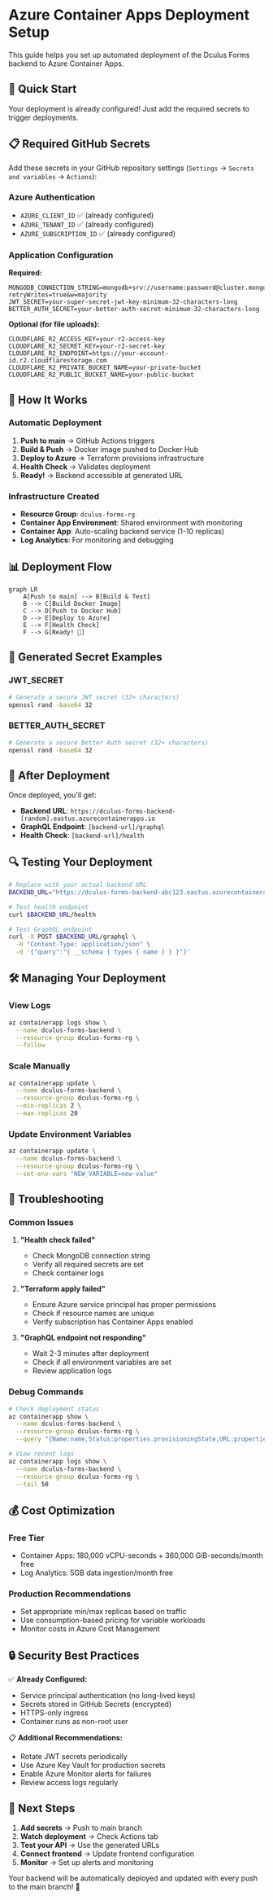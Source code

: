 # Azure Container Apps Deployment Setup

This guide helps you set up automated deployment of the Dculus Forms backend to Azure Container Apps.

## 🎯 Quick Start

Your deployment is already configured! Just add the required secrets to trigger deployments.

## 📋 Required GitHub Secrets

Add these secrets in your GitHub repository settings (`Settings` → `Secrets and variables` → `Actions`):

### Azure Authentication
- `AZURE_CLIENT_ID` ✅ (already configured)
- `AZURE_TENANT_ID` ✅ (already configured) 
- `AZURE_SUBSCRIPTION_ID` ✅ (already configured)

### Application Configuration
**Required:**
```
MONGODB_CONNECTION_STRING=mongodb+srv://username:password@cluster.mongodb.net/database?retryWrites=true&w=majority
JWT_SECRET=your-super-secret-jwt-key-minimum-32-characters-long
BETTER_AUTH_SECRET=your-better-auth-secret-minimum-32-characters-long
```

**Optional (for file uploads):**
```
CLOUDFLARE_R2_ACCESS_KEY=your-r2-access-key
CLOUDFLARE_R2_SECRET_KEY=your-r2-secret-key
CLOUDFLARE_R2_ENDPOINT=https://your-account-id.r2.cloudflarestorage.com
CLOUDFLARE_R2_PRIVATE_BUCKET_NAME=your-private-bucket
CLOUDFLARE_R2_PUBLIC_BUCKET_NAME=your-public-bucket
```

## 🚀 How It Works

### Automatic Deployment
1. **Push to main** → GitHub Actions triggers
2. **Build & Push** → Docker image pushed to Docker Hub
3. **Deploy to Azure** → Terraform provisions infrastructure
4. **Health Check** → Validates deployment
5. **Ready!** → Backend accessible at generated URL

### Infrastructure Created
- **Resource Group**: `dculus-forms-rg`
- **Container App Environment**: Shared environment with monitoring
- **Container App**: Auto-scaling backend service (1-10 replicas)
- **Log Analytics**: For monitoring and debugging

## 📊 Deployment Flow

```mermaid
graph LR
    A[Push to main] --> B[Build & Test]
    B --> C[Build Docker Image]
    C --> D[Push to Docker Hub]
    D --> E[Deploy to Azure]
    E --> F[Health Check]
    F --> G[Ready! 🎉]
```

## 🔧 Generated Secret Examples

### JWT_SECRET
```bash
# Generate a secure JWT secret (32+ characters)
openssl rand -base64 32
```

### BETTER_AUTH_SECRET  
```bash
# Generate a secure Better Auth secret (32+ characters)
openssl rand -base64 32
```

## 📍 After Deployment

Once deployed, you'll get:
- **Backend URL**: `https://dculus-forms-backend-[random].eastus.azurecontainerapps.io`
- **GraphQL Endpoint**: `[backend-url]/graphql`
- **Health Check**: `[backend-url]/health`

## 🔍 Testing Your Deployment

```bash
# Replace with your actual backend URL
BACKEND_URL="https://dculus-forms-backend-abc123.eastus.azurecontainerapps.io"

# Test health endpoint
curl $BACKEND_URL/health

# Test GraphQL endpoint
curl -X POST $BACKEND_URL/graphql \
  -H "Content-Type: application/json" \
  -d '{"query":"{ __schema { types { name } } }"}'
```

## 🛠️ Managing Your Deployment

### View Logs
```bash
az containerapp logs show \
  --name dculus-forms-backend \
  --resource-group dculus-forms-rg \
  --follow
```

### Scale Manually
```bash
az containerapp update \
  --name dculus-forms-backend \
  --resource-group dculus-forms-rg \
  --min-replicas 2 \
  --max-replicas 20
```

### Update Environment Variables
```bash
az containerapp update \
  --name dculus-forms-backend \
  --resource-group dculus-forms-rg \
  --set-env-vars "NEW_VARIABLE=new-value"
```

## 🚨 Troubleshooting

### Common Issues

1. **"Health check failed"**
   - Check MongoDB connection string
   - Verify all required secrets are set
   - Check container logs

2. **"Terraform apply failed"**
   - Ensure Azure service principal has proper permissions
   - Check if resource names are unique
   - Verify subscription has Container Apps enabled

3. **"GraphQL endpoint not responding"**
   - Wait 2-3 minutes after deployment
   - Check if all environment variables are set
   - Review application logs

### Debug Commands
```bash
# Check deployment status
az containerapp show \
  --name dculus-forms-backend \
  --resource-group dculus-forms-rg \
  --query "{Name:name,Status:properties.provisioningState,URL:properties.configuration.ingress.fqdn}"

# View recent logs
az containerapp logs show \
  --name dculus-forms-backend \
  --resource-group dculus-forms-rg \
  --tail 50
```

## 💰 Cost Optimization

### Free Tier
- Container Apps: 180,000 vCPU-seconds + 360,000 GiB-seconds/month free
- Log Analytics: 5GB data ingestion/month free

### Production Recommendations
- Set appropriate min/max replicas based on traffic
- Use consumption-based pricing for variable workloads
- Monitor costs in Azure Cost Management

## 🔒 Security Best Practices

✅ **Already Configured:**
- Service principal authentication (no long-lived keys)
- Secrets stored in GitHub Secrets (encrypted)
- HTTPS-only ingress
- Container runs as non-root user

📋 **Additional Recommendations:**
- Rotate JWT secrets periodically
- Use Azure Key Vault for production secrets
- Enable Azure Monitor alerts for failures
- Review access logs regularly

## 🎉 Next Steps

1. **Add secrets** → Push to main branch
2. **Watch deployment** → Check Actions tab
3. **Test your API** → Use the generated URLs
4. **Connect frontend** → Update frontend configuration
5. **Monitor** → Set up alerts and monitoring

Your backend will be automatically deployed and updated with every push to the main branch! 🚀